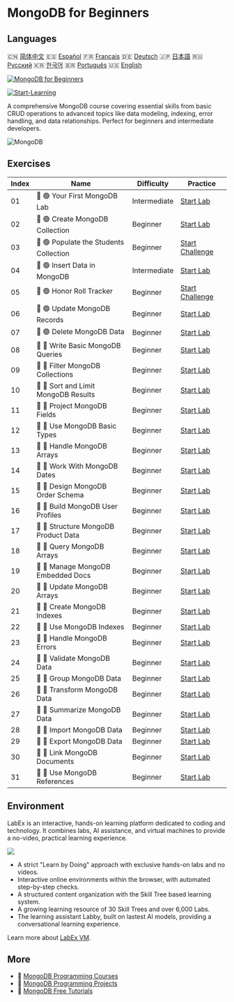 # MongoDB for Beginners

## Languages

🇨🇳 [简体中文](README_zh.md) 🇪🇸 [Español](README_es.md) 🇫🇷 [Français](README_fr.md) 🇩🇪 [Deutsch](README_de.md) 🇯🇵 [日本語](README_ja.md) 🇷🇺 [Русский](README_ru.md) 🇰🇷 [한국어](README_ko.md) 🇧🇷 [Português](README_pt.md) 🇺🇸 [English](README.md) 

[![MongoDB for Beginners](https://cover-creator.labex.io/mongodb-for-beginners.png)](https://labex.io/courses/mongodb-for-beginners)

[![Start-Learning](https://img.shields.io/badge/Start-Learning-whitesmoke?style=for-the-badge)](https://labex.io/courses/mongodb-for-beginners)

A comprehensive MongoDB course covering essential skills from basic CRUD operations to advanced topics like data modeling, indexing, error handling, and data relationships. Perfect for beginners and intermediate developers.

![MongoDB](https://img.shields.io/badge/MongoDB-whitesmoke?style=for-the-badge&logo=mongodb)


## Exercises

|   Index | Name                                   | Difficulty   | Practice                                                                                                                 |
|---------|----------------------------------------|--------------|--------------------------------------------------------------------------------------------------------------------------|
|      01 | 📖 🟢 Your First MongoDB Lab           | Intermediate | <a target='_blank' href='https://labex.io/tutorials/mongodb-your-first-mongodb-lab-420660'>Start Lab</a>                 |
|      02 | 📖 🟢 Create MongoDB Collection        | Beginner     | <a target='_blank' href='https://labex.io/tutorials/mongodb-create-mongodb-collection-420695'>Start Lab</a>              |
|      03 | 🎯 🟢 Populate the Students Collection | Beginner     | <a target='_blank' href='https://labex.io/tutorials/mongodb-populate-the-students-collection-425481'>Start Challenge</a> |
|      04 | 📖 🟢 Insert Data in MongoDB           | Intermediate | <a target='_blank' href='https://labex.io/tutorials/mongodb-insert-data-in-mongodb-420696'>Start Lab</a>                 |
|      05 | 🎯 🟢 Honor Roll Tracker               | Beginner     | <a target='_blank' href='https://labex.io/tutorials/mongodb-honor-roll-tracker-425476'>Start Challenge</a>               |
|      06 | 📖 🟢 Update MongoDB Records           | Beginner     | <a target='_blank' href='https://labex.io/tutorials/mongodb-update-mongodb-records-420823'>Start Lab</a>                 |
|      07 | 📖 🟢 Delete MongoDB Data              | Beginner     | <a target='_blank' href='https://labex.io/tutorials/mongodb-delete-mongodb-data-420822'>Start Lab</a>                    |
|      08 | 📖 🔵 Write Basic MongoDB Queries      | Beginner     | <a target='_blank' href='https://labex.io/tutorials/mongodb-write-basic-mongodb-queries-420824'>Start Lab</a>            |
|      09 | 📖 🔵 Filter MongoDB Collections       | Beginner     | <a target='_blank' href='https://labex.io/tutorials/mongodb-filter-mongodb-collections-421806'>Start Lab</a>             |
|      10 | 📖 🔵 Sort and Limit MongoDB Results   | Beginner     | <a target='_blank' href='https://labex.io/tutorials/mongodb-sort-and-limit-mongodb-results-421807'>Start Lab</a>         |
|      11 | 📖 🔵 Project MongoDB Fields           | Beginner     | <a target='_blank' href='https://labex.io/tutorials/mongodb-project-mongodb-fields-422089'>Start Lab</a>                 |
|      12 | 📖 🔵 Use MongoDB Basic Types          | Beginner     | <a target='_blank' href='https://labex.io/tutorials/mongodb-use-mongodb-basic-types-422097'>Start Lab</a>                |
|      13 | 📖 🔵 Handle MongoDB Arrays            | Beginner     | <a target='_blank' href='https://labex.io/tutorials/mongodb-handle-mongodb-arrays-422084'>Start Lab</a>                  |
|      14 | 📖 🔵 Work With MongoDB Dates          | Beginner     | <a target='_blank' href='https://labex.io/tutorials/mongodb-work-with-mongodb-dates-422101'>Start Lab</a>                |
|      15 | 📖 🔵 Design MongoDB Order Schema      | Beginner     | <a target='_blank' href='https://labex.io/tutorials/mongodb-design-mongodb-order-schema-422080'>Start Lab</a>            |
|      16 | 📖 🔵 Build MongoDB User Profiles      | Beginner     | <a target='_blank' href='https://labex.io/tutorials/mongodb-build-mongodb-user-profiles-422077'>Start Lab</a>            |
|      17 | 📖 🔵 Structure MongoDB Product Data   | Beginner     | <a target='_blank' href='https://labex.io/tutorials/mongodb-structure-mongodb-product-data-422092'>Start Lab</a>         |
|      18 | 📖 🔵 Query MongoDB Arrays             | Beginner     | <a target='_blank' href='https://labex.io/tutorials/mongodb-query-mongodb-arrays-422090'>Start Lab</a>                   |
|      19 | 📖 🔵 Manage MongoDB Embedded Docs     | Beginner     | <a target='_blank' href='https://labex.io/tutorials/mongodb-manage-mongodb-embedded-docs-422088'>Start Lab</a>           |
|      20 | 📖 🔵 Update MongoDB Arrays            | Beginner     | <a target='_blank' href='https://labex.io/tutorials/mongodb-update-mongodb-arrays-422095'>Start Lab</a>                  |
|      21 | 📖 🔵 Create MongoDB Indexes           | Beginner     | <a target='_blank' href='https://labex.io/tutorials/mongodb-create-mongodb-indexes-422078'>Start Lab</a>                 |
|      22 | 📖 🔵 Use MongoDB Indexes              | Beginner     | <a target='_blank' href='https://labex.io/tutorials/mongodb-use-mongodb-indexes-422098'>Start Lab</a>                    |
|      23 | 📖 🔵 Handle MongoDB Errors            | Beginner     | <a target='_blank' href='https://labex.io/tutorials/mongodb-handle-mongodb-errors-422085'>Start Lab</a>                  |
|      24 | 📖 🔵 Validate MongoDB Data            | Beginner     | <a target='_blank' href='https://labex.io/tutorials/mongodb-validate-mongodb-data-422100'>Start Lab</a>                  |
|      25 | 📖 🔵 Group MongoDB Data               | Beginner     | <a target='_blank' href='https://labex.io/tutorials/mongodb-group-mongodb-data-422083'>Start Lab</a>                     |
|      26 | 📖 🔵 Transform MongoDB Data           | Beginner     | <a target='_blank' href='https://labex.io/tutorials/mongodb-transform-mongodb-data-422094'>Start Lab</a>                 |
|      27 | 📖 🔵 Summarize MongoDB Data           | Beginner     | <a target='_blank' href='https://labex.io/tutorials/mongodb-summarize-mongodb-data-422093'>Start Lab</a>                 |
|      28 | 📖 🔵 Import MongoDB Data              | Beginner     | <a target='_blank' href='https://labex.io/tutorials/mongodb-import-mongodb-data-422086'>Start Lab</a>                    |
|      29 | 📖 🔵 Export MongoDB Data              | Beginner     | <a target='_blank' href='https://labex.io/tutorials/mongodb-export-mongodb-data-422081'>Start Lab</a>                    |
|      30 | 📖 🔵 Link MongoDB Documents           | Beginner     | <a target='_blank' href='https://labex.io/tutorials/mongodb-link-mongodb-documents-422087'>Start Lab</a>                 |
|      31 | 📖 🔵 Use MongoDB References           | Beginner     | <a target='_blank' href='https://labex.io/tutorials/mongodb-use-mongodb-references-422099'>Start Lab</a>                 |

## Environment

LabEx is an interactive, hands-on learning platform dedicated to coding and technology. It combines labs, AI assistance, and virtual machines to provide a no-video, practical learning experience.

![](https://tutorial-screenshot.getvm.io/images/vm-1725247253.png)

- A strict "Learn by Doing" approach with exclusive hands-on labs and no videos.
- Interactive online environments within the browser, with automated step-by-step checks.
- A structured content organization with the Skill Tree based learning system.
- A growing learning resource of 30 Skill Trees and over 6,000 Labs.
- The learning assistant Labby, built on lastest AI models, providing a conversational learning experience.

Learn more about [LabEx VM](https://support.labex.io/using-labex/virtual-machine).

## More

- 🔗 [MongoDB Programming Courses](https://github.com/labex-labs/awesome-programming-courses)
- 🔗 [MongoDB Programming Projects](https://github.com/labex-labs/awesome-programming-projects)
- 🔗 [MongoDB Free Tutorials](https://github.com/labex-labs/mongodb-free-tutorials)

